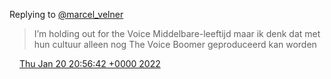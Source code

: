 Replying to [@marcel\_velner](https://twitter.com/marcel_velner/status/1484255359359492102)

> I’m holding out for the Voice Middelbare\-leeftijd maar ik denk dat met hun cultuur alleen nog The Voice Boomer geproduceerd kan worden

<img src="../../media/tweet.ico" width="12" /> [Thu Jan 20 20:56:42 +0000 2022](https://twitter.com/DromerDenker/status/1484268672432676866)